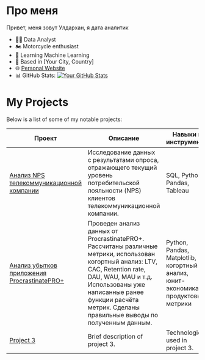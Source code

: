 # Про меня 

Привет, меня зовут Улдархан, я дата аналитик
- 👩‍💻 Data Analyst
- 🏍️ Motorcycle enthusiast
- 🤖 Learning Machine Learning
- 📍 Based in [Your City, Country]
- 🌐 [Personal Website](https://www.yourwebsite.com)
- 📊 GitHub Stats: [![Your GitHub Stats](https://img.shields.io/github/followers/yourusername?label=Followers&style=social)](https://github.com/yourusername)

# My Projects

Below is a list of some of my notable projects:

| Проект | Описание | Навыки и инструменты
| ------- | ----------- | ----------------- |
| [Анализ NPS телекоммуникационной компании](link_to_project1) | Исследование данных с результатами опроса, отражающего текущий уровень потребительской лояльности (NPS) клиентов телекоммуникационной компании. | SQL, Python, Pandas, Tableau |
| [Анализ убытков приложения ProcrastinatePRO+](link_to_project2) | Проведен анализ данных от ProcrastinatePRO+. Рассчитаны различные метрики, использован когортный анализ: LTV, CAC, Retention rate, DAU, WAU, MAU и т.д. Использованы уже написанные ранее функции расчёта метрик. Сделаны правильные выводы по полученным данным. | Python, Pandas, Matplotlib, когортный анализ, юнит-экономика, продуктовые метрики |
| [Project 3](link_to_project3) | Brief description of project 3. | Technologies used in project 3. |


